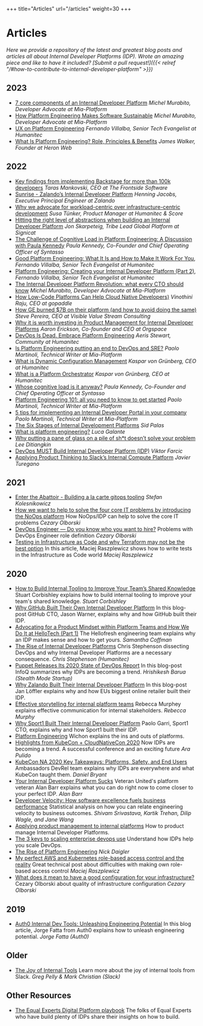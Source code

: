 +++
title="Articles"
url="/articles"
weight=30
+++

# Articles

_Here we provide a repository of the latest and greatest blog posts and articles all about Internal Developer Platforms (IDP). Wrote an amazing piece and like to have it included? [Submit a pull request!]({{< relref "/#how-to-contribute-to-internal-developer-platform" >}})_

## 2023
- [7 core components of an Internal Developer Platform](https://blog.mia-platform.eu/en/seven-core-components-internal-developer-platform) _Michel Murabito, Developer Advocate at Mia-Platform_
- [How Platform Engineering Makes Software Sustainable](https://devops.com/how-platform-engineering-makes-software-sustainable/) _Michel Murabito, Developer Advocate at Mia-Platform_
- [UX on Platform Engineering](https://nandovillalba.medium.com/ux-on-platform-engineering-1c7ecfaddea7) _Fernando Villalba, Senior Tech Evangelist at Humanitec_
- [What Is Platform Engineering? Role, Principles & Benefits](https://spacelift.io/blog/what-is-platform-engineering) _James Walker, Founder at Heron Web_
 
## 2022
- [Key findings from implementing Backstage for more than 100k developers](https://platformengineering.org/blog/backstage-implementations-for-more-than-100k-developers) _Taras Mankovski, CEO at The Frontside Software_
- [Sunrise - Zalando’s Internal Developer Platform](https://platformengineering.org/talks-library/sunrise-zalandos-internal-developer-platform) _Henning Jacobs, Executive Principal Engineer at Zalando_
- [Why we advocate for workload-centric over infrastructure-centric development](https://score.dev/blog/workload-centric-over-infrastructure-centric-development) _Susa Tünker, Product Manager at Humanitec & Score_
- [Hitting the right level of abstractions when building an Internal Developer Platform](https://platformengineering.org/blog/right-level-of-abstraction-internal-developer-platform) _Jon Skarpeteig, Tribe Lead Global Platform at Signicat_
- [The Challenge of Cognitive Load in Platform Engineering: A Discussion with Paula Kennedy](https://www.infoq.com/articles/cognitive-load-platform-engineering/) _Paula Kennedy, Co-Founder and Chief Operating Officer of Syntasso_
- [Good Platform Engineering: What It Is and How to Make It Work For You](https://www.contino.io/insights/platform-engineering), _Fernando Villalba, Senior Tech Evangelist at Humanitec_
- [Platform Engineering: Creating your Internal Developer Platform (Part 2)](https://medium.com/contino-engineering/creating-your-internal-developer-platform-part-2-65ff217cecd6), _Fernando Villalba, Senior Tech Evangelist at Humanitec_
- [The Internal Developer Platform Revolution: what every CTO should know](https://blog.mia-platform.eu/en/the-internal-developer-platform-revolution) _Michel Murabito, Developer Advocate at Mia-Platform_
- [How Low-Code Platforms Can Help Cloud Native Developers)](https://blog.gopaddle.io/2021/11/25/no-code-cloudnative-developers/) _Vinothini Raju, CEO at gopaddle_
- [How GE burned $7B on their platform (and how to avoid doing the same)](https://platformengineering.org/blog/how-general-electric-burned-7-billion-on-their-platform) _Steve Pereira, CEO at Visible Value Stream Consulting_
- [Why it is worth investing in Product Management for Internal Developer Platforms](https://platformengineering.org/blog/product-management-for-internal-developer-platforms) _Aaron Erickson, Co-founder and CEO at Orgspace_
- [DevOps Is Dead. Embrace Platform Engineering](https://thenewstack.io/devops-is-dead-embrace-platform-engineering/) _Aeris Stewart, Community at Humanitec_
- [Is Platform Engineering putting an end to DevOps and SRE?](https://blog.mia-platform.eu/en/is-platform-engineering-putting-an-end-to-devops-and-sre) _Paolo Martinoli, Technical Writer at Mia-Platform_
- [What is Dynamic Configuration Management](https://humanitec.com/blog/what-is-dynamic-configuration-management) _Kaspar von Grünberg, CEO at Humanitec_ 
- [What is a Platform Orchestrator](https://humanitec.com/blog/what-is-a-platform-orchestrator) _Kaspar von Grünberg, CEO at Humanitec_ 
- [Whose cognitive load is it anyway?](https://platformengineering.org/blog/cognitive-load) _Paula Kennedy, Co-Founder and Chief Operating Officer at Syntasso_
- [Platform Engineering 101: all you need to know to get started](https://blog.mia-platform.eu/en/platform-engineering-101-all-you-need-to-know-to-get-started) _Paolo Martinoli, Technical Writer at Mia-Platform_
- [5 tips for implementing an Internal Developer Portal in your company](https://blog.mia-platform.eu/en/5-tips-for-implementing-internal-developer-portal-in-your-company) _Paolo Martinoli, Technical Writer at Mia-Platform_
- [The Six Stages of Internal Development Platforms](https://devopsdirective.com/posts/2022/04/stages-of-internal-development-platforms/) _Sid Palas_
- [What is platform engineering?](https://platformengineering.org/blog/what-is-platform-engineering) _Luca Galante_
- [Why putting a pane of glass on a pile of sh*t doesn’t solve your problem](https://platformengineering.org/blog/why-putting-a-pane-of-glass-on-a-pile-of-shit-doesnt-solve-your-problem) _Lee Ditiangkin_
- [DevOps MUST Build Internal Developer Platform (IDP)](https://youtu.be/j5i00z3QXyU) _Viktor Farcic_
- [Applying Product Thinking to Slack’s Internal Compute Platform](https://slack.engineering/applying-product-thinking-to-slacks-internal-compute-platform/) _Javier Turegano_

## 2021

- [Enter the Abattoir - Building a la carte gitops tooling](https://achievers.engineering/enter-the-abattoir-ee5e2019f0b3) _Stefan Kolesnikowicz_
- [How we want to help to solve the four core IT problems by introducing the NoOps platform](https://cezaryolborski.medium.com/how-we-want-to-help-to-solve-the-four-core-it-problems-by-introducing-the-noops-platform-166abce9b6d3) How NoOps/IDP can help to solve the core IT problems _Cezary Olborski_
- [DevOps Engineer — Do you know who you want to hire?](https://cezaryolborski.medium.com/devops-engineer-do-you-know-who-you-want-to-hire-5e14b8707a57) Problems with DevOps Engineer role definition _Cezary Olborski_
- [Testing in Infrastructure as Code and why Terraform may not be the best option](https://dev.to/mraszplewicz/testing-in-infrastructure-as-code-and-why-terraform-may-not-be-the-best-option-3k2i) In this article, Maciej Raszplewicz shows how to write tests in the Infrastructure as Code world _Maciej Raszplewicz_

## 2020

- [How to Build Internal Tooling to Improve Your Team’s Shared Knowledge](https://www.offerzen.com/blog/how-to-internal-tooling-improve-shared-knowledge) Stuart Corbishley explains how to build internal tooling to improve your team's shared knowledge. _Stuart Corbishley_
- [Why GitHub Built Their Own Internal Developer Platform](https://humanitec.com/blog/jason-warner-why-github-built-their-own-internal-developer-platform) In this blog-post GitHub CTO, Jason Warner, explains why and how GitHub built their IDP.
- [Advocating for a Product Mindset within Platform Teams and How We Do It at HelloTech (Part 1)](https://engineering.hellofresh.com/advocating-for-a-product-mindset-within-platform-teams-and-how-we-do-it-at-hellotech-part-1-fc1fbf8ae015) The Hellofresh engineering team explains why an IDP makes sense and how to get yours. _Samantha Coffman_
- [The Rise of Internal Developer Platforms](https://humanitec.com/blog/the-rise-of-internal-developer-platforms) Chris Stephenson dissecting DevOps and why Internal Developer Platforms are a necessary consequence. _Chris Stephenson (Humanitec)_
- [Puppet Releases Its 2020 State of DevOps Report](https://www.infoq.com/news/2020/11/2020-devops-report/) In this blog-post InfoQ summarizes why IDPs are becoming a trend. _Hrishikesh Barua (Stealth Mode Startup)_
- [Why Zalando Built Their Internal Developer Platform‍](https://humanitec.com/blog/why-zalando-builds-an-own-developer-platform) In this blog-post Jan Löffler explains why and how EUs biggest online retailer built their IDP.
- [Effective storytelling for internal platform teams](https://rmurphey.com/posts/effective-storytelling-internal-platforms/) Rebecca Murphey explains effective communication for internal stakeholders. _Rebecca Murphy_
- [Why Sport1 Built Their Internal Developer Platform](https://humanitec.com/blog/why-sport1-built-their-internal-developer-platform) Paolo Garri, Sport1 CTO, explains why and how Sport1 built their IDP.
- [Platform Engineering](https://wichon.com/platform-engineering) Wichon explains the ins and outs of platforms.
- [Highlights from KubeCon + CloudNativeCon 2020](https://www.datadoghq.com/blog/kubecon-cloudnativecon-highlights-2020/) Now IDPs are becoming a trend. A successful conference and an exciting future _Ara Pulido_
- [KubeCon NA 2020 Key Takeaways: Platforms, Safety, and End Users](https://blog.getambassador.io/kubecon-na-2020-key-takeaways-platforms-safety-and-end-users-cb6df12082e6) Ambassadors DevRel team explains why IDPs are everywhere and what KubeCon taught them. _Daniel Bryant_
- [Your Internal Developer Platform Sucks](https://www.alanmbarr.com/blog/internal-developer-platform/) Veteran United\'s platform veteran Alan Barr explains what you can do right now to come closer to your perfect IDP. _Alan Barr_
- [Developer Velocity: How software excellence fuels business performance](https://www.mckinsey.com/industries/technology-media-and-telecommunications/our-insights/developer-velocity-how-software-excellence-fuels-business-performance) Statistical analysis on how you can relate engineering velocity to business outcomes. _Shivam Srivastava, Kartik Trehan, Dilip Wagle, and Jane Wang_
- [Applying product management to internal platforms](https://www.thoughtworks.com/radar/techniques/applying-product-management-to-internal-platforms) How to product manage Internal Developer Platforms.
- [The 3 keys to scaling enterprise devops use](https://eboxsupport.com/the-3-keys-to-scaling-enterprise-devops-use/) Understand how IDPs help you scale DevOps.
- [The Rise of Platform Engineering](https://softwareengineeringdaily.com/2020/02/13/setting-the-stage-for-platform-engineering/) _Nick Daigler_
- [My perfect AWS and Kubernetes role-based access control and the reality](https://raszpel.medium.com/my-perfect-aws-and-kubernetes-role-based-access-control-and-the-reality-dce92de91abe) Great technical post about difficulties with making own role-based access control _Maciej Raszplewicz_
- [What does it mean to have a good configuration for your infrastructure?](https://cezaryolborski.medium.com/what-does-it-mean-to-have-a-good-configuration-for-your-infrastructure-4bdf0b433a7e) Cezary Olborski about quality of infrastructure configuration _Cezary Olborski_

## 2019

- [Auth0 Internal Dev Tools: Unleashing Engineering Potential](https://auth0.com/blog/auth0-internal-dev-tools-unleashing-engineering-potential/) In this blog article, Jorge Fatta from Auth0 explains how to unleash engineering potential. _Jorge Fatta (Auth0)_

## Older

- [The Joy of Internal Tools](https://slack.engineering/the-joy-of-internal-tools/) Learn more about the joy of internal tools from Slack. _Greg Pelly & Mark Christian (Slack)_

## Other Resources

- [The Equal Experts Digital Platform playbook](https://digital-platform.playbook.ee/) The folks of Equal Experts who have build plenty of IDPs share their insights on how to build.
